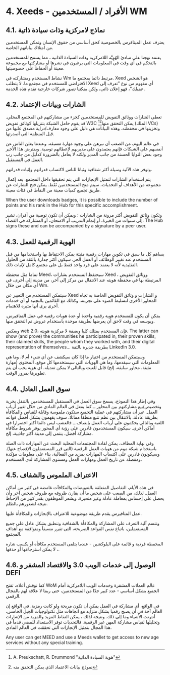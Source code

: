 # 4. Xeeds - الأفراد / المستخدمين WM

## 4.1. نماذج لامركزية وذات سيادة ذاتية

يعترف عمل الميتافرس بالخصوصية كحق أساسي من حقوق الإنسان وتمكن المستخدمين من امتلاك بياناتهم الخاصة.

يعتمد نهجنا على مبادئ الهُوِيَّة اللامركزية وذات السيادة الذاتية ، مما يسمح للمستخدمين بالتحكم في أي وقت في المعلومات التي يرغبون في نشرها أو مشاركتها مع مجموعة معينة أو الحفاظ على خصوصيتها.

نشاط المستخدم ومشاركته في Wm مرتبط دائما بمجتمع ما. Xeed هو الشخص الافتراضي للمستخدم في مجتمع ما. لا يتطلب Xeed أي مفهوم من نوع "تعرف إلى عميلك"، فهو إعلان ذاتي، ولكن يمكننا تصور شركات خارجية تقدم هذه الخدمة.

## 4.2. الشارات وبيانات الإعتماد

تعطى الشارات ووثائق التفويض للمستخدمين كجزء من مشاركتهم في المجتمع المحلي. قد يقوم حامل الشبكة بتنزيلها كوثائق تفويض W3C يمكن التحقق منها[^7][^8] (الملك VCs) وتخزينها في محفظته. وهذه البيانات هي دليل على وجود معارف/دراية مصدق عليها من قبل المنظمة التي أصدرتها.

في عالم اليوم، من الصعب أن نبرهن على وجود مهارة مسبقة. وعندما يعلن الناس عن أنفسهم على الشبكات فإنهم يعتمدون على مديريهم لإعطائهم توصية. ويفترض هذا الأخير وجود بعض النوايا الحسنة من جانب المدير ولكنه لا يعامل بالضرورة كدليل من جانب رب العمل في المستقبل.

وتوفر هذه الآلية وسيلة أكثر شفافية وثباتا للناس لاكتساب قدراتهم وإثبات قدراتهم.

يتم استخدام الشارات لتمثيل الإنجازات التي يتم تحقيقها داخل المجتمع. بعد إكمال مجموعة من الأهداف أو التحديات، سيتم منح المستخدمين نُقَط. يمكن فتح الشارات عن طريق تجميع كميات معينة من النقاط في فئات معينة.

When the user downloads badges, it is possible to include the number of points and his rank in the Hub for this specific accomplishment.

وتكون وثائق التفويض أكثر مرونة من الشارات ؛ ويمكن أن تكون توصية من أقران، تشير إلى سنوات من الخبرة، أو إتمام التدريب أو الامتحان، أو المشاركة في الفضاء. The Hub signs these and can be accompanied by a signature by a peer user.

## 4.3. الهوية الرقمية للعمل

يساهم كل ما سبق في تكوين مهارات رقمية مثبتة يمكن الاحتفاظ بها واستخدامها من قبل المستخدم عند تغيير الوظائف أو العمل الحر. سيكون أكثر جدارة بالثقة من الحلول التقليدية لأنه لا يعتمد على فرد واحد فقط بل على مجتمع كامل لإثبات ذلك.

تماما مثل محفظة Meed، سيحتفظ المستخدم بشارات Xeed ، ووثائق التفويض المرتبطة بها في محفظة هويته عند الانتقال من مركز إلى آخر، من مدينة إلى أخرى، في أي مكان من خلال Wm.

سيتمكن المستخدم من التعبير عن Xeed و الشارات و وثائق التفويض الخاصة به تجاه المحاور الأخرى لتسليط الضوء على تجربته. وكذلك مع القائمين بالتجنيد أو أي خدمات أخرى يرى أنها مثيرة للاهتمام.

يمكن أن يكون للمستخدم هوية رقمية واحدة أو عدة هويات رقمية في عمل المتافيرس. وبوسعه في وقت لاحق أن يعرضها بطريقة موحدة باستخدام عروض تم التحقق منها.

وبعكس web 2.0، فإن المستخدم يمتلك كليا وبصفة لا مركزية هويته. The latter can show (and prove) the communities he participated in, their proven skills, their claimed skills, the people whom they worked with, and their digital representation of themselves... بطريقة جديرة بالثقة LinkedIn 3.0.

وسيتمكن المستخدم من اختيار ما إذا كان سيكشف عن أي شيء أم لا، وما هي المعلومات التي سيقدمها، وما هي الهويات التي سيستخدمها كل موقع. المحتوى (مهارة مثبتة، محاور سابقة، إلخ) قابل للعبث وبالتالي لا يمكن تعديله. أي هوية يجب أن يتم تطويرها بمرور الوقت.

## 4.4. سوق العمل العادل

وفي إطار هذا النموذج، يسمح سوق العمل في المستقبل للمستخدمين بالتنقل بحرية وتخصيص/بيع مشاركتهم بين المحاور ــ كما يفعل في العالم المادي من خلال تغيير أرباب العمل. غير أن مشاركتهم في عملية التجميع ستكون ملموسة وقابلة للقياس والمكافأة بطريقة عادلة. بالانتقال بين نظم تتبع منطقا مماثلا، سوف يفهمون بشكل أفضل قواعد اللعبة وبالتالي يحكمون على أرباب العمل بإنصاف ــ فالعشب ليس دائما أكثر اخضرارا في أماكن أخرى. سيكون المستخدمون قادرين على رؤية أي المحور يوفر شروط مكافأة مشاركة أفضل، ينتمي إلى مدينة أكثر جاذبية، إلخ.

وفي نهاية المطاف، يمكن لقادة المجتمعات المحلية البحث عن المهارات ذات الصلة باستخدام شبكة موم من هويات العمل الرقمية (التي قرر المستعملون الإفصاح عنها). وسيكونون قادرين على اكتساب المهارات بمزيد من الفعالية، بناء على معلومات مؤكدة ومفصلة عن تاريخ العمل ومهارات العمل ومستوى المشاركة لدى المستخدم.

## 4.5. الاعتراف الملموس والشفاف

في هذه الأيام، التفاصيل المتعلقة بالتعويضات والمكافآت غامضة في كثير من أماكن العمل. لذلك، من الصعب على شخص ما أن يقارن ظروفه مع ظروف شخص آخر وأن يحصل على إحساس بمعاملة عادلة وغير متحيزة. ويشعر الموظفون بقدر كبير من الإحباط نتيجة لشعورهم بالظلم.

عمل المتافيرس يقدم طريقة موضوعية للاعتراف بالإنجازات والمكافأة عليها.

وتتسم آلية التعرف على المشاركة والمكافأة بالشفافية وتنطبق بشكل عادل على جميع المستعملين، باتباع نفس القواعد الصريحة، التي تقرر مسبقاً ومتوافقة مع أهداف المجتمع.

المحفظة فردية و قائمة على البلوكشين - عندما يتلقى المستخدم مكافأة أو يكسب شارة ، لا يمكن استرجاعها أو حذفها.

## 4.6. الوصول إلى خدمات الويب 3.0 والاقتصاد المشفر و DEFI

كما نوقش أعلاه، تفتح WoM عالم العملات المشفرة وخدمات الويب اللامركزية أمام الجميع بشكل أساسي - عدد كبير جدًا من المستخدمين، حتى ربما لا علاقة لهم بالمجال الرقمي.

في الواقع، أي مشاركة في العمل يمكن أن تكون مربحة ولو كانت رمزية. في الواقع إن العالم آخذ في أن يصبح رقميا بشكل متزايد مع اتجاهات مثل تكنولوجيات الجيل الخامس، أنترنت الأشياء وما إلى ذلك. ونتيجة لذلك ، يمكن التقاط المزيد والمزيد من الإشارات وتحليلها لقياس مشاركة المهن غير الرقمية. فالتحديات توفر الاستعداد للمضي قدماً في هذا المجال بتمثيل الإنجازات التي تحققت في العالم المادي.

Any user can get MEED and use a Meeds wallet to get access to new age services without any special training.

[^7]: A. Preukschatt, R. Drummond "هوية السيادة الذاتية"
[^8]: نموذج بيانات الاعتماد الذي يمكن التحقق منه
